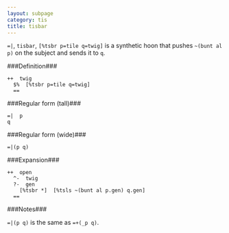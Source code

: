 ```yaml
---
layout: subpage
category: tis
title: tisbar
---
```


`=|`, `tisbar`, `[%tsbr p=tile q=twig]` is a synthetic hoon that
pushes `~(bunt al p)` on the subject and sends it to `q`.

###Definition###

    ++  twig  
      $%  [%tsbr p=tile q=twig]
      ==

###Regular form (tall)###

    =|  p
    q

###Regular form (wide)###

    =|(p q)

###Expansion###
    
    ++  open
      ^-  twig
      ?-  gen
        [%tsbr *]  [%tsls ~(bunt al p.gen) q.gen]
      ==

###Notes###

`=|(p q)` is the same as `=+(_p q)`.

